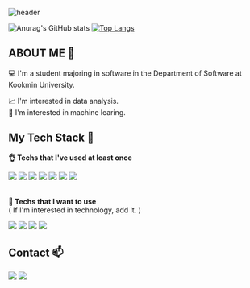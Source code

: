 ![header](https://capsule-render.vercel.app/api?type=soft&color=C8FAC8&height=100&section=header&text=✨%20Until%20what%20I%20like%20becomes%20what%20I'm%20good%20at%20✨&fontSize=30)

![Anurag's GitHub stats](https://github-readme-stats.vercel.app/api?username=yellowoov&show_icons=true&theme=gradient)
[![Top Langs](https://github-readme-stats.vercel.app/api/top-langs/?username=yellowoov&layout=compact)](https://github.com/anuraghazra/github-readme-stats)



<h2> ABOUT ME  👀 </h2>
<div>
  💻 I'm a student majoring in software in the Department of Software at Kookmin University.

  📈 I'm interested in data analysis.  
  🤖 I'm interested in machine learing.  
  
</div>

<h2>My Tech Stack  📝</h2>

<div> 

  **👌  Techs that I've used at least once** 
</div>


<div>
  <img src="https://img.shields.io/badge/Python-3776AB?style=flat-square&logo=python&logoColor=white"> <img src="https://img.shields.io/badge/C++-00599C?style=flat-square&logo=C%2B%2B&logoColor=white">
  <img src="https://img.shields.io/badge/MySQL-4479A1?style=flat-square&logo=mysql&logoColor=white"> <img src="https://img.shields.io/badge/HTML5-E34F26?style=flat-square&logo=html5&logoColor=white"> 
  <img src="https://img.shields.io/badge/CSS-1572B6?style=flat-square&logo=css3&logoColor=white"> <img src="https://img.shields.io/badge/JavaScript-F7DF1E?style=flat-square&logo=javascript&logoColor=white">
  <img src="https://img.shields.io/badge/React-61DAFB?style=flat-square&logo=react&logoColor=white"> 
</div>    

<br>
<div>

  **📌  Techs that I want to use**  
  ( If I'm interested in technology, add it. )
</div>

<div>
  <img src="https://img.shields.io/badge/Flask-000000?style=flat-square&logo=flask&logoColor=white"> <img src="https://img.shields.io/badge/Swift-F05138?style=flat-square&logo=Swift&logoColor=white">
  <img src="https://img.shields.io/badge/Kotlin-7F52FF?style=flat-square&logo=kotlin&logoColor=white"> <img src="https://img.shields.io/badge/Node.js-339933?style=flat-square&logo=node.js&logoColor=white"> 
  
<h2>Contact  📫</h2>
<div>
  <a href="mailto:yellowoov@kookmin.ac.kr" target="_blank"><img src="https://img.shields.io/badge/Gmail-EA4335?style=flat-square&logo=Gmail&logoColor=white"/></a>
  <a href="https://github.com/yellowoov" target="_blank"><img src="https://img.shields.io/badge/Github-181717?style=flat-square&logo=Github&logoColor=white"/></a>
</div>
  
